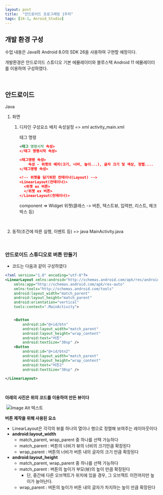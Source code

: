 ```yaml
---
layout: post
title:  "안드로이드 프로그래밍 1주차"
tags: [24-1, Anroid_Studio]
---
```


## 개발 환경 구성

수업 내용은 Java와 Android 8.0의 SDK 26을 사용하여 구현할 예정이다.

개발환경은 안드로이드 스튜디오 기본 에뮬레이터와 블루스택 Android 11 에뮬레이터를 이용하여 구성하였다.

<br/>

## 안드로이드

Java

1. 화면

   1) 디자인 구성요소 배치 속성설정 => xml activity_main.xml

      태그 명령

      ```xml
      <태그 명령시작 속성>  
      </태그 명령시작 속성>
      
      <태그명령 속성> 
          속성 - 위젯의 배치(크기, 너비, 높이...), 글자 크기 및 색상, 정렬....  
      </태그명령 속성>
      
      <!-- 위젯을 담기위한 컨테이너(Layout) -->
      <LinearLayout(컨테이너)>  
      	<위젯 ex 버튼>  
      	</위젯 ex 버튼>
      </LinearLayout(컨테이너)>  
      ```

      component => Widget 위젯(클래스 -> 버튼, 텍스트뷰, 입력판, 리스트, 체크박스 등)
      
      <br>

2. 동작(조건에 따른 실행, 이벤트 등) =>  java MainActivity.java

<br/>



### 안드로이드 스튜디오로 버튼 만들기

- 코드는 다음과 같이 구성하였다

~~~xml
<?xml version="1.0" encoding="utf-8"?>
<LinearLayout xmlns:android="http://schemas.android.com/apk/res/android"
    xmlns:app="http://schemas.android.com/apk/res-auto"
    xmlns:tools="http://schemas.android.com/tools"
    android:layout_width="match_parent"
    android:layout_height="match_parent"
    android:orientation="vertical"
    tools:context=".MainActivity">


    <Button
        android:id="@+id/btn"
        android:layout_width="match_parent"
        android:layout_height="wrap_content"
        android:text="버튼"
        android:textSize="30sp" />
    <Button
        android:id="@+id/btn2"
        android:layout_width="match_parent"
        android:layout_height="wrap_content"
        android:text="버튼2"
        android:textSize="30sp" />

</LinearLayout>
~~~

<br>

**아래의 사진은 위의 코드를 이용하여 만든 뷰이다**

​    ![Image Alt 텍스트]({{link}}/assets/img/Android/1nd/Android_Button_Create_Ex.png )

**버튼 제작을 위해 사용된 요소**

- LinearLayout은 각각의 뷰를 하나의 열이나 행으로 정렬해 보여주는 레이아웃이다
- **android:layout_width**
  - match_parent, wrap_parent 중 하나를 선택 가능하다
  - match_parent : 버튼의 너비가 뷰의 너비의 크기만큼 확장된다
  - wrap_parent : 버튼의 너비가 버튼 내의 글자의 크기 만큼 확장된다
- **android:layout_height**
  - match_parent, wrap_parent 중 하나를 선택 가능하다
  - match_parent : 버튼의 높이가 부모(뷰)의 높이 만큼 확장된다
    - 단, 중간에 다른 오브젝트가 위치에 있을 경우, 그 오브젝트 이전까지만 높이가 늘어난다.
  - wrap_parent : 버튼의 높이가 버튼 내의 글자가 차지하는 높이 만큼 확장된다



